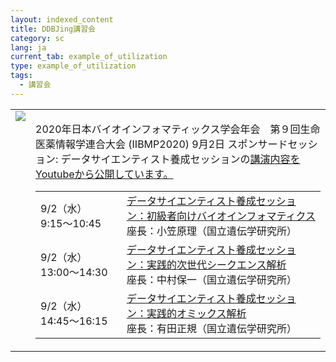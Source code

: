 ```yaml
---
layout: indexed_content
title: DDBJing講習会
category: sc
lang: ja
current_tab: example_of_utilization
type: example_of_utilization
tags: 
  - 講習会
---
```


<table>
<tr>
<td style="vertical-align: top;"><a href="https://www.youtube.com/playlist?list=PL_dbAF_dbOEpcBhGhyv9Wvl2XU9MnmFUD"><img src="https://sc.ddbj.nig.ac.jp/ja/advanced-guide/ddbjing2020.jpg/@@images/759cb04f-fd26-4b65-b547-df6db5c5a429.jpeg"/></a></td>
<td>
<p>2020年日本バイオインフォマティックス学会年会　第９回生命医薬情報学連合大会 (IIBMP2020) 9月2日 スポンサードセッション: データサイエンティスト養成セッションの<a href="https://www.youtube.com/playlist?list=PL_dbAF_dbOEpcBhGhyv9Wvl2XU9MnmFUD">講演内容をYoutubeから公開しています。</a></p>
<table class="sessionOutline_table">
<tr>
<td>9/2（水）9:15〜10:45</td>
<td><a href="https://www.jsbi.org/iibmp2020/program/sponsor.html#sp4">データサイエンティスト養成セッション：初級者向けバイオインフォマティクス</a><br/> 座長：小笠原理（国立遺伝学研究所）</td>
</tr>
<tr>
<td>9/2（水）13:00〜14:30</td>
<td><a href="https://www.jsbi.org/iibmp2020/program/sponsor.html#sp5">データサイエンティスト養成セッション：実践的次世代シークエンス解析</a><br /> 座長：中村保一（国立遺伝学研究所）</td>
</tr>
<tr>
<td>9/2（水）14:45〜16:15</td>
<td><a href="https://www.jsbi.org/iibmp2020/program/sponsor.html#sp6">データサイエンティスト養成セッション：実践的オミックス解析</a><br /> 座長：有田正規（国立遺伝学研究所）</td>
</tr>
</table>
<p> </p>
</td>
</tr>
</table>
